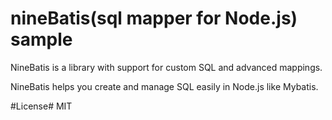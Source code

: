 # nineBatis(sql mapper for Node.js) sample

NineBatis is a library with support for custom SQL and advanced mappings. 

NineBatis helps you create and manage SQL easily in Node.js like Mybatis.



#License#
MIT
